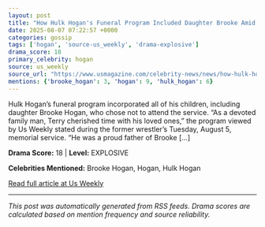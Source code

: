 ```yaml
---
layout: post
title: "How Hulk Hogan's Funeral Program Included Daughter Brooke Amid Her Absence"
date: 2025-08-07 07:22:57 +0000
categories: gossip
tags: ['hogan', 'source-us_weekly', 'drama-explosive']
drama_score: 18
primary_celebrity: hogan
source: us_weekly
source_url: "https://www.usmagazine.com/celebrity-news/news/how-hulk-hogans-funeral-program-included-daughter-brooke-excl/"
mentions: {'brooke_hogan': 3, 'hogan': 9, 'hulk_hogan': 6}
---
```


Hulk Hogan’s funeral program incorporated all of his children, including daughter Brooke Hogan, who chose not to attend the service. “As a devoted family man, Terry cherished time with his loved ones,” the program viewed by Us Weekly stated during the former wrestler’s Tuesday, August 5, memorial service. “He was a proud father of Brooke [&#8230;]

**Drama Score:** 18 | **Level:** EXPLOSIVE

**Celebrities Mentioned:** Brooke Hogan, Hogan, Hulk Hogan

[Read full article at Us Weekly](https://www.usmagazine.com/celebrity-news/news/how-hulk-hogans-funeral-program-included-daughter-brooke-excl/)

---
*This post was automatically generated from RSS feeds. Drama scores are calculated based on mention frequency and source reliability.*
